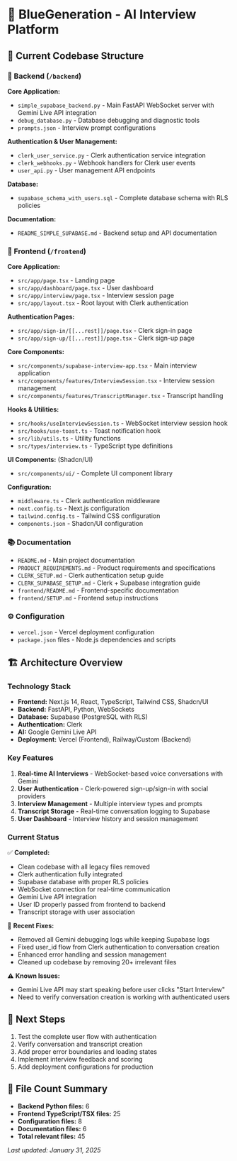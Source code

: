 # 🎯 BlueGeneration - AI Interview Platform

## 📁 Current Codebase Structure

### 🔧 Backend (`/backend`)
**Core Application:**
- `simple_supabase_backend.py` - Main FastAPI WebSocket server with Gemini Live API integration
- `debug_database.py` - Database debugging and diagnostic tools
- `prompts.json` - Interview prompt configurations

**Authentication & User Management:**
- `clerk_user_service.py` - Clerk authentication service integration
- `clerk_webhooks.py` - Webhook handlers for Clerk user events
- `user_api.py` - User management API endpoints

**Database:**
- `supabase_schema_with_users.sql` - Complete database schema with RLS policies

**Documentation:**
- `README_SIMPLE_SUPABASE.md` - Backend setup and API documentation

### 🎨 Frontend (`/frontend`)
**Core Application:**
- `src/app/page.tsx` - Landing page
- `src/app/dashboard/page.tsx` - User dashboard
- `src/app/interview/page.tsx` - Interview session page
- `src/app/layout.tsx` - Root layout with Clerk authentication

**Authentication Pages:**
- `src/app/sign-in/[[...rest]]/page.tsx` - Clerk sign-in page
- `src/app/sign-up/[[...rest]]/page.tsx` - Clerk sign-up page

**Core Components:**
- `src/components/supabase-interview-app.tsx` - Main interview application
- `src/components/features/InterviewSession.tsx` - Interview session management
- `src/components/features/TranscriptManager.tsx` - Transcript handling

**Hooks & Utilities:**
- `src/hooks/useInterviewSession.ts` - WebSocket interview session hook
- `src/hooks/use-toast.ts` - Toast notification hook
- `src/lib/utils.ts` - Utility functions
- `src/types/interview.ts` - TypeScript type definitions

**UI Components:** (Shadcn/UI)
- `src/components/ui/` - Complete UI component library

**Configuration:**
- `middleware.ts` - Clerk authentication middleware
- `next.config.ts` - Next.js configuration
- `tailwind.config.ts` - Tailwind CSS configuration
- `components.json` - Shadcn/UI configuration

### 📚 Documentation
- `README.md` - Main project documentation
- `PRODUCT_REQUIREMENTS.md` - Product requirements and specifications
- `CLERK_SETUP.md` - Clerk authentication setup guide
- `CLERK_SUPABASE_SETUP.md` - Clerk + Supabase integration guide
- `frontend/README.md` - Frontend-specific documentation
- `frontend/SETUP.md` - Frontend setup instructions

### ⚙️ Configuration
- `vercel.json` - Vercel deployment configuration
- `package.json` files - Node.js dependencies and scripts

## 🏗️ Architecture Overview

### Technology Stack
- **Frontend:** Next.js 14, React, TypeScript, Tailwind CSS, Shadcn/UI
- **Backend:** FastAPI, Python, WebSockets
- **Database:** Supabase (PostgreSQL with RLS)
- **Authentication:** Clerk
- **AI:** Google Gemini Live API
- **Deployment:** Vercel (Frontend), Railway/Custom (Backend)

### Key Features
1. **Real-time AI Interviews** - WebSocket-based voice conversations with Gemini
2. **User Authentication** - Clerk-powered sign-up/sign-in with social providers
3. **Interview Management** - Multiple interview types and prompts
4. **Transcript Storage** - Real-time conversation logging to Supabase
5. **User Dashboard** - Interview history and session management

### Current Status
✅ **Completed:**
- Clean codebase with all legacy files removed
- Clerk authentication fully integrated
- Supabase database with proper RLS policies
- WebSocket connection for real-time communication
- Gemini Live API integration
- User ID properly passed from frontend to backend
- Transcript storage with user association

🔧 **Recent Fixes:**
- Removed all Gemini debugging logs while keeping Supabase logs
- Fixed user_id flow from Clerk authentication to conversation creation
- Enhanced error handling and session management
- Cleaned up codebase by removing 20+ irrelevant files

⚠️ **Known Issues:**
- Gemini Live API may start speaking before user clicks "Start Interview"
- Need to verify conversation creation is working with authenticated users

## 🚀 Next Steps
1. Test the complete user flow with authentication
2. Verify conversation and transcript creation
3. Add proper error boundaries and loading states
4. Implement interview feedback and scoring
5. Add deployment configurations for production

## 📝 File Count Summary
- **Backend Python files:** 6
- **Frontend TypeScript/TSX files:** 25
- **Configuration files:** 8
- **Documentation files:** 6
- **Total relevant files:** 45

*Last updated: January 31, 2025* 